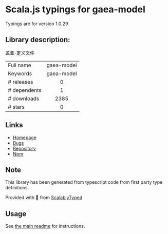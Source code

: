 
# Scala.js typings for gaea-model

Typings are for version 1.0.29

## Library description:
盖亚-定义文件

|                    |                 |
| ------------------ | :-------------: |
| Full name          | gaea-model |
| Keywords           | gaea-model |
| # releases         | 0 |
| # dependents       | 1 |
| # downloads        | 2385 |
| # stars            | 0 |

## Links
- [Homepage](https://github.com/ascoders/gaea-model#readme)
- [Bugs](https://github.com/ascoders/gaea-model/issues)
- [Repository](https://github.com/ascoders/gaea-model)
- [Npm](https://www.npmjs.com/package/gaea-model)
    


## Note
This library has been generated from typescript code from first party type definitions.

Provided with :purple_heart: from [ScalablyTyped](https://github.com/oyvindberg/ScalablyTyped)

## Usage
See [the main readme](../../readme.md) for instructions.


